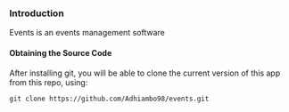 ### Introduction
Events is an events management software 

#### Obtaining the Source Code
After installing git, you will be able to clone the current version of this app from this repo, using:

```
git clone https://github.com/Adhiambo98/events.git
```

